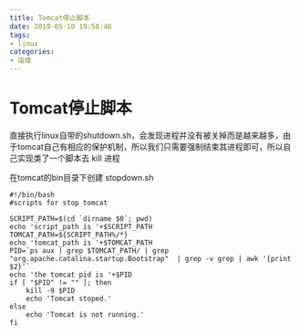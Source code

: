 ```yaml
---
title: Tomcat停止脚本
date: 2019-05-10 19:58:46
tags:
- linux
categories:
- 运维
---
```


# Tomcat停止脚本

直接执行linux自带的shutdown.sh，会发现进程并没有被关掉而是越来越多，由于tomcat自己有相应的保护机制，所以我们只需要强制结束其进程即可，所以自己实现类了一个脚本去 kill 进程
  

<!--more-->

在tomcat的bin目录下创建 stopdown.sh

```shell
#!/bin/bash
#scripts for stop tomcat

SCRIPT_PATH=$(cd `dirname $0`; pwd)
echo 'script_path is '+$SCRIPT_PATH
TOMCAT_PATH=${SCRIPT_PATH%/*}
echo 'tomcat_path is '+$TOMCAT_PATH
PID=`ps aux | grep $TOMCAT_PATH/ | grep "org.apache.catalina.startup.Bootstrap"  | grep -v grep | awk '{print $2}'`
echo 'the tomcat pid is '+$PID
if [ "$PID" != "" ]; then
    kill -9 $PID
    echo 'Tomcat stoped.'
else
    echo 'Tomcat is not running.'
fi

```

